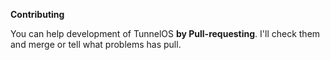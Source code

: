 **Contributing**

You can help development of TunnelOS **by Pull-requesting**. I'll check them and merge or tell what problems has pull.
